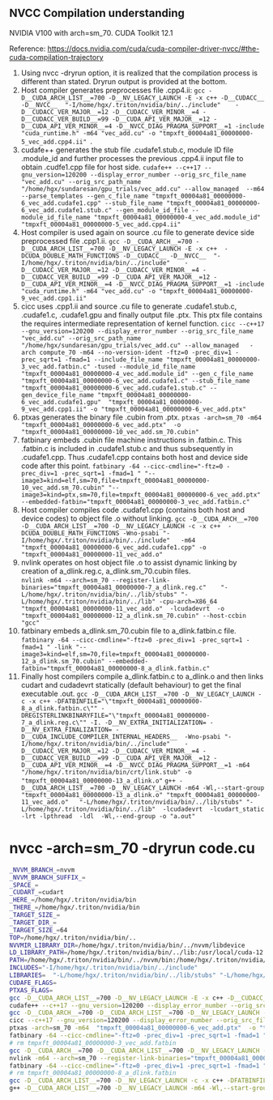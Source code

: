 ## NVCC Compilation understanding
NVIDIA V100 with arch=sm_70. 
CUDA Toolkit 12.1

Reference: https://docs.nvidia.com/cuda/cuda-compiler-driver-nvcc/#the-cuda-compilation-trajectory

1. Using nvcc -dryrun option, it is realized that the compilation process is different than stated. Dryrun output is provided at the bottom.
2. Host compiler generates preprocesses file .cpp4.ii: 
`gcc -D__CUDA_ARCH_LIST__=700 -D__NV_LEGACY_LAUNCH -E -x c++ -D__CUDACC__ -D__NVCC__  "-I/home/hgx/.triton/nvidia/bin/../include"    -D__CUDACC_VER_MAJOR__=12 -D__CUDACC_VER_MINOR__=4 -D__CUDACC_VER_BUILD__=99 -D__CUDA_API_VER_MAJOR__=12 -D__CUDA_API_VER_MINOR__=4 -D__NVCC_DIAG_PRAGMA_SUPPORT__=1 -include "cuda_runtime.h" -m64 "vec_add.cu" -o "tmpxft_00004a81_00000000-5_vec_add.cpp4.ii" `.
3. cudafe++ generates the stub file .cudafe1.stub.c, module ID file .module_id and further processes the previous .cpp4.ii input file to obtain .cudfe1.cpp file for host side.
`cudafe++ --c++17 --gnu_version=120200 --display_error_number --orig_src_file_name "vec_add.cu" --orig_src_path_name "/home/hgx/sundaresan/gpu_trials/vec_add.cu" --allow_managed  --m64 --parse_templates --gen_c_file_name "tmpxft_00004a81_00000000-6_vec_add.cudafe1.cpp" --stub_file_name "tmpxft_00004a81_00000000-6_vec_add.cudafe1.stub.c" --gen_module_id_file --module_id_file_name "tmpxft_00004a81_00000000-4_vec_add.module_id" "tmpxft_00004a81_00000000-5_vec_add.cpp4.ii"`
4. Host compiler is used again on source .cu file to generate device side preprocessed file .cpp1.ii.
`gcc -D__CUDA_ARCH__=700 -D__CUDA_ARCH_LIST__=700 -D__NV_LEGACY_LAUNCH -E -x c++  -DCUDA_DOUBLE_MATH_FUNCTIONS -D__CUDACC__ -D__NVCC__  "-I/home/hgx/.triton/nvidia/bin/../include"    -D__CUDACC_VER_MAJOR__=12 -D__CUDACC_VER_MINOR__=4 -D__CUDACC_VER_BUILD__=99 -D__CUDA_API_VER_MAJOR__=12 -D__CUDA_API_VER_MINOR__=4 -D__NVCC_DIAG_PRAGMA_SUPPORT__=1 -include "cuda_runtime.h" -m64 "vec_add.cu" -o "tmpxft_00004a81_00000000-9_vec_add.cpp1.ii"`
5. cicc uses .cpp1.ii and source .cu file to generate .cudafe1.stub.c, .cudafe1.c, .cudafe1.gpu and finally output file .ptx. This ptx file contains the requires intermediate representation of kernel function.
`cicc --c++17 --gnu_version=120200 --display_error_number --orig_src_file_name "vec_add.cu" --orig_src_path_name "/home/hgx/sundaresan/gpu_trials/vec_add.cu" --allow_managed   -arch compute_70 -m64 --no-version-ident -ftz=0 -prec_div=1 -prec_sqrt=1 -fmad=1 --include_file_name "tmpxft_00004a81_00000000-3_vec_add.fatbin.c" -tused --module_id_file_name "tmpxft_00004a81_00000000-4_vec_add.module_id" --gen_c_file_name "tmpxft_00004a81_00000000-6_vec_add.cudafe1.c" --stub_file_name "tmpxft_00004a81_00000000-6_vec_add.cudafe1.stub.c" --gen_device_file_name "tmpxft_00004a81_00000000-6_vec_add.cudafe1.gpu"  "tmpxft_00004a81_00000000-9_vec_add.cpp1.ii" -o "tmpxft_00004a81_00000000-6_vec_add.ptx"`
6. ptxas generates the binary file .cubin from .ptx.
`ptxas -arch=sm_70 -m64  "tmpxft_00004a81_00000000-6_vec_add.ptx"  -o "tmpxft_00004a81_00000000-10_vec_add.sm_70.cubin" `
7. fatbinary embeds .cubin file machine instructions in .fatbin.c. This .fatbin.c is included in .cudafe1.stub.c and thus subsequently in .cudafe1.cpp. Thus .cudafe1.cpp contains both host and device side code after this point.
`fatbinary -64 --cicc-cmdline="-ftz=0 -prec_div=1 -prec_sqrt=1 -fmad=1 " "--image3=kind=elf,sm=70,file=tmpxft_00004a81_00000000-10_vec_add.sm_70.cubin" "--image3=kind=ptx,sm=70,file=tmpxft_00004a81_00000000-6_vec_add.ptx" --embedded-fatbin="tmpxft_00004a81_00000000-3_vec_add.fatbin.c" `
8. Host compiler compiles code .cudafe1.cpp (contains both host and device codes) to object file .o without linking.
`gcc -D__CUDA_ARCH__=700 -D__CUDA_ARCH_LIST__=700 -D__NV_LEGACY_LAUNCH -c -x c++  -DCUDA_DOUBLE_MATH_FUNCTIONS -Wno-psabi "-I/home/hgx/.triton/nvidia/bin/../include"   -m64 "tmpxft_00004a81_00000000-6_vec_add.cudafe1.cpp" -o "tmpxft_00004a81_00000000-11_vec_add.o"`
9. nvlink operates on host object file .o to assist dynamic linking by creation of a_dlink.reg.c, a_dlink.sm_70.cubin files.  
`nvlink -m64 --arch=sm_70 --register-link-binaries="tmpxft_00004a81_00000000-7_a_dlink.reg.c"    "-L/home/hgx/.triton/nvidia/bin/../lib/stubs" "-L/home/hgx/.triton/nvidia/bin/../lib" -cpu-arch=X86_64 "tmpxft_00004a81_00000000-11_vec_add.o"  -lcudadevrt  -o "tmpxft_00004a81_00000000-12_a_dlink.sm_70.cubin" --host-ccbin "gcc"`
10. fatbinary embeds a_dlink.sm_70.cubin file to a_dlink.fatbin.c file.
`fatbinary -64 --cicc-cmdline="-ftz=0 -prec_div=1 -prec_sqrt=1 -fmad=1 " -link "--image3=kind=elf,sm=70,file=tmpxft_00004a81_00000000-12_a_dlink.sm_70.cubin" --embedded-fatbin="tmpxft_00004a81_00000000-8_a_dlink.fatbin.c" `
11. Finally host compilers compile a_dlink.fatbin.c to a_dlink.o and then links cudart and cudadevrt statically (default behaviour) to get the final executable .out.
`gcc -D__CUDA_ARCH_LIST__=700 -D__NV_LEGACY_LAUNCH -c -x c++ -DFATBINFILE="\"tmpxft_00004a81_00000000-8_a_dlink.fatbin.c\"" -DREGISTERLINKBINARYFILE="\"tmpxft_00004a81_00000000-7_a_dlink.reg.c\"" -I. -D__NV_EXTRA_INITIALIZATION= -D__NV_EXTRA_FINALIZATION= -D__CUDA_INCLUDE_COMPILER_INTERNAL_HEADERS__  -Wno-psabi "-I/home/hgx/.triton/nvidia/bin/../include"    -D__CUDACC_VER_MAJOR__=12 -D__CUDACC_VER_MINOR__=4 -D__CUDACC_VER_BUILD__=99 -D__CUDA_API_VER_MAJOR__=12 -D__CUDA_API_VER_MINOR__=4 -D__NVCC_DIAG_PRAGMA_SUPPORT__=1 -m64 "/home/hgx/.triton/nvidia/bin/crt/link.stub" -o "tmpxft_00004a81_00000000-13_a_dlink.o"`
`g++ -D__CUDA_ARCH_LIST__=700 -D__NV_LEGACY_LAUNCH -m64 -Wl,--start-group "tmpxft_00004a81_00000000-13_a_dlink.o" "tmpxft_00004a81_00000000-11_vec_add.o"   "-L/home/hgx/.triton/nvidia/bin/../lib/stubs" "-L/home/hgx/.triton/nvidia/bin/../lib"  -lcudadevrt  -lcudart_static  -lrt -lpthread  -ldl  -Wl,--end-group -o "a.out"`



# nvcc -arch=sm_70 -dryrun code.cu
```bash
_NVVM_BRANCH_=nvvm
_NVVM_BRANCH_SUFFIX_=
_SPACE_= 
_CUDART_=cudart
_HERE_=/home/hgx/.triton/nvidia/bin
_THERE_=/home/hgx/.triton/nvidia/bin
_TARGET_SIZE_=
_TARGET_DIR_=
_TARGET_SIZE_=64
TOP=/home/hgx/.triton/nvidia/bin/..
NVVMIR_LIBRARY_DIR=/home/hgx/.triton/nvidia/bin/../nvvm/libdevice
LD_LIBRARY_PATH=/home/hgx/.triton/nvidia/bin/../lib:/usr/local/cuda-12.1/lib64:/usr/local/cuda-12.1/extras/CUPTI/lib64::/data/sudarsh2/gurobi/gurobi951/linux64/lib:/data/sudarsh2/gurobi/gurobi951/linux64/lib
PATH=/home/hgx/.triton/nvidia/bin/../nvvm/bin:/home/hgx/.triton/nvidia/bin:/home/hgx/.triton/nvidia/bin:/usr/local/cuda-12.1/bin:/home/hgx/miniforge3/envs/sundaresan/bin:/home/hgx/miniforge3/condabin:/usr/local/sbin:/usr/local/bin:/usr/sbin:/usr/bin:/sbin:/bin:
INCLUDES="-I/home/hgx/.triton/nvidia/bin/../include"  
LIBRARIES=  "-L/home/hgx/.triton/nvidia/bin/../lib/stubs" "-L/home/hgx/.triton/nvidia/bin/../lib"
CUDAFE_FLAGS=
PTXAS_FLAGS=
gcc -D__CUDA_ARCH_LIST__=700 -D__NV_LEGACY_LAUNCH -E -x c++ -D__CUDACC__ -D__NVCC__  "-I/home/hgx/.triton/nvidia/bin/../include"    -D__CUDACC_VER_MAJOR__=12 -D__CUDACC_VER_MINOR__=4 -D__CUDACC_VER_BUILD__=99 -D__CUDA_API_VER_MAJOR__=12 -D__CUDA_API_VER_MINOR__=4 -D__NVCC_DIAG_PRAGMA_SUPPORT__=1 -include "cuda_runtime.h" -m64 "vec_add.cu" -o "tmpxft_00004a81_00000000-5_vec_add.cpp4.ii" 
cudafe++ --c++17 --gnu_version=120200 --display_error_number --orig_src_file_name "vec_add.cu" --orig_src_path_name "/home/hgx/sundaresan/gpu_trials/vec_add.cu" --allow_managed  --m64 --parse_templates --gen_c_file_name "tmpxft_00004a81_00000000-6_vec_add.cudafe1.cpp" --stub_file_name "tmpxft_00004a81_00000000-6_vec_add.cudafe1.stub.c" --gen_module_id_file --module_id_file_name "tmpxft_00004a81_00000000-4_vec_add.module_id" "tmpxft_00004a81_00000000-5_vec_add.cpp4.ii" 
gcc -D__CUDA_ARCH__=700 -D__CUDA_ARCH_LIST__=700 -D__NV_LEGACY_LAUNCH -E -x c++  -DCUDA_DOUBLE_MATH_FUNCTIONS -D__CUDACC__ -D__NVCC__  "-I/home/hgx/.triton/nvidia/bin/../include"    -D__CUDACC_VER_MAJOR__=12 -D__CUDACC_VER_MINOR__=4 -D__CUDACC_VER_BUILD__=99 -D__CUDA_API_VER_MAJOR__=12 -D__CUDA_API_VER_MINOR__=4 -D__NVCC_DIAG_PRAGMA_SUPPORT__=1 -include "cuda_runtime.h" -m64 "vec_add.cu" -o "tmpxft_00004a81_00000000-9_vec_add.cpp1.ii" 
cicc --c++17 --gnu_version=120200 --display_error_number --orig_src_file_name "vec_add.cu" --orig_src_path_name "/home/hgx/sundaresan/gpu_trials/vec_add.cu" --allow_managed   -arch compute_70 -m64 --no-version-ident -ftz=0 -prec_div=1 -prec_sqrt=1 -fmad=1 --include_file_name "tmpxft_00004a81_00000000-3_vec_add.fatbin.c" -tused --module_id_file_name "tmpxft_00004a81_00000000-4_vec_add.module_id" --gen_c_file_name "tmpxft_00004a81_00000000-6_vec_add.cudafe1.c" --stub_file_name "tmpxft_00004a81_00000000-6_vec_add.cudafe1.stub.c" --gen_device_file_name "tmpxft_00004a81_00000000-6_vec_add.cudafe1.gpu"  "tmpxft_00004a81_00000000-9_vec_add.cpp1.ii" -o "tmpxft_00004a81_00000000-6_vec_add.ptx"
ptxas -arch=sm_70 -m64  "tmpxft_00004a81_00000000-6_vec_add.ptx"  -o "tmpxft_00004a81_00000000-10_vec_add.sm_70.cubin" 
fatbinary -64 --cicc-cmdline="-ftz=0 -prec_div=1 -prec_sqrt=1 -fmad=1 " "--image3=kind=elf,sm=70,file=tmpxft_00004a81_00000000-10_vec_add.sm_70.cubin" "--image3=kind=ptx,sm=70,file=tmpxft_00004a81_00000000-6_vec_add.ptx" --embedded-fatbin="tmpxft_00004a81_00000000-3_vec_add.fatbin.c" 
# rm tmpxft_00004a81_00000000-3_vec_add.fatbin
gcc -D__CUDA_ARCH__=700 -D__CUDA_ARCH_LIST__=700 -D__NV_LEGACY_LAUNCH -c -x c++  -DCUDA_DOUBLE_MATH_FUNCTIONS -Wno-psabi "-I/home/hgx/.triton/nvidia/bin/../include"   -m64 "tmpxft_00004a81_00000000-6_vec_add.cudafe1.cpp" -o "tmpxft_00004a81_00000000-11_vec_add.o" 
nvlink -m64 --arch=sm_70 --register-link-binaries="tmpxft_00004a81_00000000-7_a_dlink.reg.c"    "-L/home/hgx/.triton/nvidia/bin/../lib/stubs" "-L/home/hgx/.triton/nvidia/bin/../lib" -cpu-arch=X86_64 "tmpxft_00004a81_00000000-11_vec_add.o"  -lcudadevrt  -o "tmpxft_00004a81_00000000-12_a_dlink.sm_70.cubin" --host-ccbin "gcc"
fatbinary -64 --cicc-cmdline="-ftz=0 -prec_div=1 -prec_sqrt=1 -fmad=1 " -link "--image3=kind=elf,sm=70,file=tmpxft_00004a81_00000000-12_a_dlink.sm_70.cubin" --embedded-fatbin="tmpxft_00004a81_00000000-8_a_dlink.fatbin.c" 
# rm tmpxft_00004a81_00000000-8_a_dlink.fatbin
gcc -D__CUDA_ARCH_LIST__=700 -D__NV_LEGACY_LAUNCH -c -x c++ -DFATBINFILE="\"tmpxft_00004a81_00000000-8_a_dlink.fatbin.c\"" -DREGISTERLINKBINARYFILE="\"tmpxft_00004a81_00000000-7_a_dlink.reg.c\"" -I. -D__NV_EXTRA_INITIALIZATION= -D__NV_EXTRA_FINALIZATION= -D__CUDA_INCLUDE_COMPILER_INTERNAL_HEADERS__  -Wno-psabi "-I/home/hgx/.triton/nvidia/bin/../include"    -D__CUDACC_VER_MAJOR__=12 -D__CUDACC_VER_MINOR__=4 -D__CUDACC_VER_BUILD__=99 -D__CUDA_API_VER_MAJOR__=12 -D__CUDA_API_VER_MINOR__=4 -D__NVCC_DIAG_PRAGMA_SUPPORT__=1 -m64 "/home/hgx/.triton/nvidia/bin/crt/link.stub" -o "tmpxft_00004a81_00000000-13_a_dlink.o" 
g++ -D__CUDA_ARCH_LIST__=700 -D__NV_LEGACY_LAUNCH -m64 -Wl,--start-group "tmpxft_00004a81_00000000-13_a_dlink.o" "tmpxft_00004a81_00000000-11_vec_add.o"   "-L/home/hgx/.triton/nvidia/bin/../lib/stubs" "-L/home/hgx/.triton/nvidia/bin/../lib"  -lcudadevrt  -lcudart_static  -lrt -lpthread  -ldl  -Wl,--end-group -o "a.out" 
```
